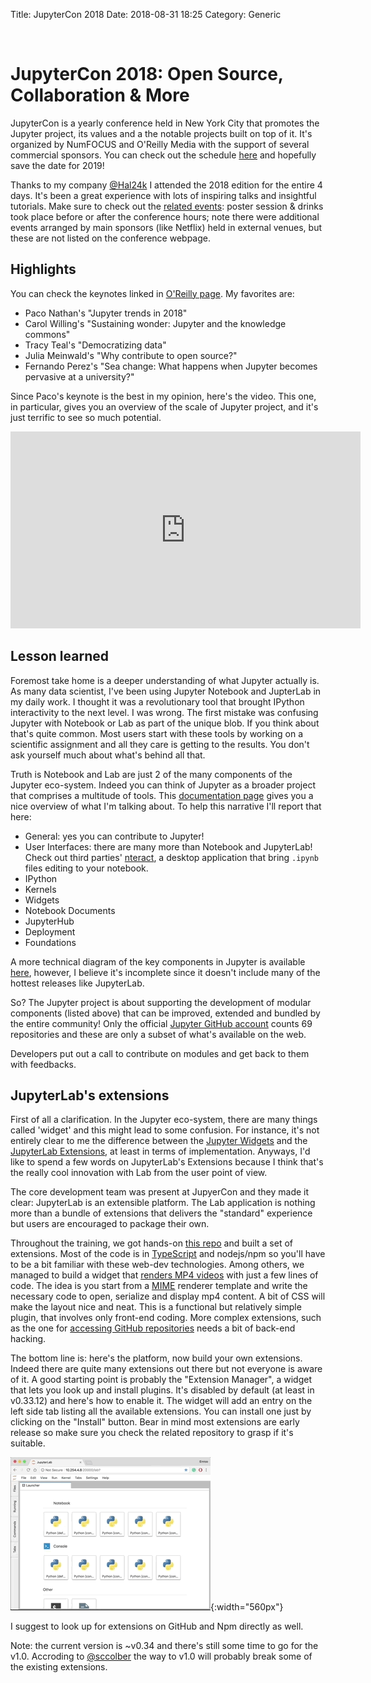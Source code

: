 Title: JupyterCon 2018
Date: 2018-08-31 18:25
Category: Generic

 
# JupyterCon 2018: Open Source, Collaboration & More

JupyterCon is a yearly conference held in New York City that promotes the Jupyter project, its values and a the notable projects built on top of it.
It's organized by NumFOCUS and O'Reilly Media with the support of several commercial sponsors.
You can check out the schedule [here](https://conferences.oreilly.com/jupyter/jup-ny/schedule/2018-08-21) and hopefully save the date for 2019!

Thanks to my company [@Hal24k](https://twitter.com/Hal24k) I attended the 2018 edition for the entire 4 days.
It's been a great experience with lots of inspiring talks and insightful tutorials.
Make sure to check out the [related events](https://conferences.oreilly.com/jupyter/jup-ny/public/schedule/stype/1268): poster session & drinks took place before or after the conference hours; note there were additional events arranged by main sponsors (like Netflix) held in external venues, but these are not listed on the conference webpage.

## Highlights

You can check the keynotes linked in [O'Reilly page](https://www.oreilly.com/ideas/highlights-from-jupytercon-ny-2018).
My favorites are:

- Paco Nathan's "Jupyter trends in 2018"
- Carol Willing's "Sustaining wonder: Jupyter and the knowledge commons"
- Tracy Teal's "Democratizing data"
- Julia Meinwald's "Why contribute to open source?"
- Fernando Perez's "Sea change: What happens when Jupyter becomes pervasive at a university?"

Since Paco's keynote is the best in my opinion, here's the video.
This one, in particular, gives you an overview of the scale of Jupyter project, and it's just terrific to see so much potential.
<div align="center">
    <iframe width="560" height="315" src="https://www.youtube.com/embed/t0MNlJV7_gM" frameborder="0" allow="autoplay; encrypted-media" allowfullscreen></iframe>
</div>

## Lesson learned

Foremost take home is a deeper understanding of what Jupyter actually is.
As many data scientist, I've been using Jupyter Notebook and JupterLab in my daily work.
I thought it was a revolutionary tool that brought IPython interactivity to the next level.
I was wrong.
The first mistake was confusing Jupyter with Notebook or Lab as part of the unique blob.
If you think about that's quite common.
Most users start with these tools by working on a scientific assignment and all they care is getting to the results.
You don't ask yourself much about what's behind all that.

Truth is Notebook and Lab are just 2 of the many components of the Jupyter eco-system.
Indeed you can think of Jupyter as a broader project that comprises a multitude of tools.
This [documentation page](https://jupyter.org/documentation) gives you a nice overview of what I'm talking about.
To help this narrative I'll report that here: 

- General: yes you can contribute to Jupyter!
- User Interfaces: there are many more than Notebook and JupyterLab! Check out third parties' [nteract](https://nteract.io/), a desktop application that bring `.ipynb` files editing to your notebook.
- IPython
- Kernels
- Widgets
- Notebook Documents
- JupyterHub
- Deployment
- Foundations

A more technical diagram of the key components in Jupyter is available [here](https://jupyter.readthedocs.io/en/latest/architecture/visual_overview.html), however, I believe it's incomplete since it doesn't include many of the hottest releases like JupyterLab.

So? The Jupyter project is about supporting the development of modular components (listed above) that can be improved, extended and bundled by the entire community!
Only the official [Jupyter GitHub account](https://github.com/jupyter) counts 69 repositories and these are only a subset of what's available on the web.

Developers put out a call to contribute on modules and get back to them with feedbacks.

## JupyterLab's extensions

First of all a clarification.
In the Jupyter eco-system, there are many things called 'widget' and this might lead to some confusion.
For instance, it's not entirely clear to me the difference between the [Jupyter Widgets](https://ipywidgets.readthedocs.io/en/latest/index.html) and the [JupyterLab Extensions](https://jupyterlab.readthedocs.io/en/stable/user/extensions.html), at least in terms of implementation.
Anyways, I'd like to spend a few words on JupyterLab's Extensions because I think that's the really cool innovation with Lab from the user point of view.

The core development team was present at JupyerCon and they made it clear: JupyterLab is an extensible platform.
The Lab application is nothing more than a bundle of extensions that delivers the "standard" experience but users are encouraged to package their own.

Throughout the training, we got hands-on [this repo](https://github.com/jupyterlab/jupytercon-jupyterlab-training) and built a set of extensions.
Most of the code is in [TypeScript](https://en.wikipedia.org/wiki/TypeScript) and nodejs/npm so you'll have to be a bit familiar with these web-dev technologies.
Among others, we managed to build a widget that [renders MP4 videos](https://github.com/jupyterlab/jupyterlab-mp4/blob/master/tutorial.md) with just a few lines of code.
The idea is you start from a [MIME](https://en.wikipedia.org/wiki/MIME) renderer template and write the necessary code to open, serialize and display mp4 content.
A bit of CSS will make the layout nice and neat.
This is a functional but relatively simple plugin, that involves only front-end coding.
More complex extensions, such as the one for [accessing GitHub repositories](https://github.com/jupyterlab/jupyterlab-github) needs a bit of back-end hacking.

The bottom line is: here's the platform, now build your own extensions.
Indeed there are quite many extensions out there but not everyone is aware of it.
A good starting point is probably the "Extension Manager", a widget that lets you look up and install plugins.
It's disabled by default (at least in v0.33.12) and here's how to enable it.
The widget will add an entry on the left side tab listing all the available extensions.
You can install one just by clicking on the "Install" button.
Bear in mind most extensions are early release so make sure you check the related repository to grasp if it's suitable.

![JupyterLab activate extension manager](gifs/jupyter-enable-extension-manager.gif){:width="560px"}

I suggest to look up for extensions on GitHub and Npm directly as well.

Note: the current version is ~v0.34 and there's still some time to go for the v1.0.
Accroding to [@sccolber](https://twitter.com/sccolbert) the way to v1.0 will probably break some of the existing extensions.
